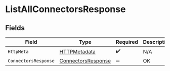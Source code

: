 # ListAllConnectorsResponse


## Fields

| Field                                                               | Type                                                                | Required                                                            | Description                                                         |
| ------------------------------------------------------------------- | ------------------------------------------------------------------- | ------------------------------------------------------------------- | ------------------------------------------------------------------- |
| `HttpMeta`                                                          | [HTTPMetadata](../../Models/Components/HTTPMetadata.md)             | :heavy_check_mark:                                                  | N/A                                                                 |
| `ConnectorsResponse`                                                | [ConnectorsResponse](../../Models/Components/ConnectorsResponse.md) | :heavy_minus_sign:                                                  | OK                                                                  |
